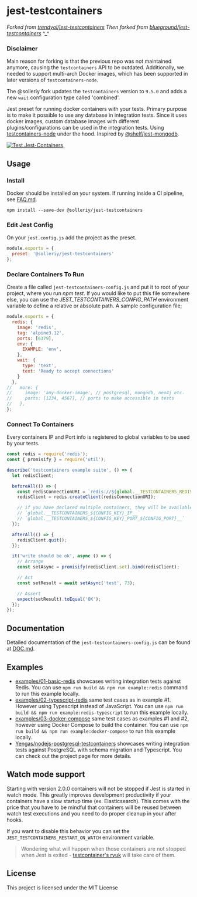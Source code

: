 # jest-testcontainers
_Forked from [trendyol/jest-testcontainers](https://github.com/trendyol/jest-testcontainers)_
_Then forked from [blueground/jest-testcontainers](https://github.com/trendyol/jest-testcontainers)_ ^_^

### Disclaimer
Main reason for forking is that the previous repo was not maintained anymore, causing the
`testcontainers` API to be outdated. Additionally, we needed to support multi-arch Docker
images, which has been supported in later versions of `testcontainers-node`.

The @solleriy fork updates the `testcontainers` version to `9.5.0` and adds a new `wait` configuration type called 'combined'.

Jest preset for running docker containers with your tests. Primary purpose is to make it possible to use any database in integration tests. Since it uses docker images, custom database images with different plugins/configurations can be used in the integration tests. Using [testcontainers-node](https://github.com/testcontainers/testcontainers-node) under the hood. Inspired by [@shelf/jest-mongodb](https://github.com/shelfio/jest-mongodb).

[![Test Jest-Containers](https://github.com/sollerias/jest-testcontainers/actions/workflows/publish.yml/badge.svg?branch=master)](https://github.com/sollerias/jest-testcontainers/actions/workflows/publish.yml)¸

## Usage
### Install
Docker should be installed on your system. If running inside a CI pipeline, see [FAQ.md](./FAQ.md).

```npm install --save-dev @solleriy/jest-testcontainers```

### Edit Jest Config
On your `jest.config.js` add the project as the preset.

```js
module.exports = {
  preset: '@solleriy/jest-testcontainers'
};
```

### Declare Containers To Run
Create a file called `jest-testcontainers-config.js` and put it to root of your project, where you run *npm test*. If you would like to put this file somewhere else, you can use the *JEST_TESTCONTAINERS_CONFIG_PATH* environment variable to define a relative or absolute path. A sample configuration file;

```js
module.exports = {
  redis: {
    image: 'redis',
    tag: 'alpine3.12',
    ports: [6379],
    env: {
      EXAMPLE: 'env',
    },
    wait: {
      type: 'text',
      text: 'Ready to accept connections'
    }
  },
//   more: {
//     image: 'any-docker-image', // postgresql, mongodb, neo4j etc.
//     ports: [1234, 4567], // ports to make accessible in tests
//   },
};
```

### Connect To Containers
Every containers IP and Port info is registered to global variables to be used by your tests.
```js
const redis = require('redis');
const { promisify } = require('util');

describe('testcontainers example suite', () => {
  let redisClient;

  beforeAll(() => {
    const redisConnectionURI = `redis://${global.__TESTCONTAINERS_REDIS_IP__}:${global.__TESTCONTAINERS_REDIS_PORT_6379__}`;
    redisClient = redis.createClient(redisConnectionURI);

    // if you have declared multiple containers, they will be available to access as well. e.g.
    // `global.__TESTCONTAINERS_${CONFIG_KEY}_IP__`
    // `global.__TESTCONTAINERS_${CONFIG_KEY}_PORT_${CONFIG_PORT}__`
  });

  afterAll(() => {
    redisClient.quit();
  });

  it('write should be ok', async () => {
    // Arrange
    const setAsync = promisify(redisClient.set).bind(redisClient);

    // Act
    const setResult = await setAsync('test', 73);

    // Assert
    expect(setResult).toEqual('OK');
  });
});
```

## Documentation
Detailed documentation of the `jest-testcontainers-config.js` can be found at [DOC.md](./DOC.md).

## Examples
- [examples/01-basic-redis](examples/01-basic-redis) showcases writing integration tests against Redis. You can use `npm run build && npm run example:redis` command to run this example locally.
- [examples/02-typescript-redis](examples/02-typescript-redis) same test cases as in example #1. However using Typescript instead of JavaScript. You can use `npm run build && npm run example:redis-typescript` to run this example locally.
- [examples/03-docker-compose](examples/03-docker-compose) same test cases as examples #1 and #2, however using Docker Compose to build the container. You can use `npm run build && npm run example:docker-compose` to run this example locally.
- [Yengas/nodejs-postgresql-testcontainers](https://github.com/Yengas/nodejs-postgresql-testcontainers) showcases writing integration tests against PostgreSQL with schema migration and Typescript. You can check out the project page for more details.

## Watch mode support
Starting with version 2.0.0 containers will not be stopped if Jest is started in watch mode. This greatly improves development productivity if your containers have a slow startup time (ex. Elasticsearch). This comes with the price that you have to be mindful that containers will be reused between watch test executions and you need to do proper cleanup in your after hooks.

If you want to disable this behavior you can set the `JEST_TESTCONTAINERS_RESTART_ON_WATCH` environment variable.

> Wondering what will happen when those containers are not stopped when Jest is exited - [testcontainer's ryuk](https://github.com/testcontainers/testcontainers-node#ryuk) will take care of them.

## License
This project is licensed under the MIT License
